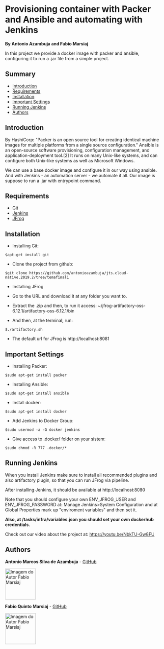 # Provisioning container with Packer and Ansible and automating with Jenkins
**By Antonio Azambuja and Fabio Marsiaj**

In this project we provide a docker image with packer and ansible, configuring it to run a .jar file from a
simple project.

## Summary

  - [Introduction](#introduction)
  - [Requirements](#requirements)
  - [Installation](#installation)
  - [Important Settings](#important-settings)
  - [Running Jenkins](#running-jenkins)
  - [Authors](#authors)
  
  ## Introduction
  
   By HashiCorp: 
   "Packer is an open source tool for creating identical machine images for multiple platforms from a single source configuration."
   Ansible is an open-source software provisioning, configuration management, and application-deployment tool.[2] It runs on many Unix-like systems, and can configure both Unix-like systems as well as Microsoft Windows.
   
   We can use a base docker image and configure it in our way using ansible. And with 
   Jenkins - an automation server - we automate it all.
   Our image is suppose to run a .jar with entrypoint command.

  ## Requirements
  
  - [Git](https://git-scm.com/)
  - [Jenkins](https://jenkins.io/)
  - [JFrog](https://jfrog.com/open-source/)
  
  ## Installation
  
 - Installing Git:
```
$apt-get install git
```
  
  - Clone the project from github:
```
$git clone https://github.com/antonioazambuja/jts.cloud-native.2019.2/tree/temafinal1
```

 - Installing JFrog

 - Go to the URL and download it at any folder you want to.
 - Extract the .zip and then, to run it access:
  ~/jfrog-artifactory-oss-6.12.1/artifactory-oss-6.12.1/bin
  
 - And then, at the terminal, run:
 ```
 $./artifactory.sh
 ```

 - The default url for JFrog is http://localhost:8081

  ## Important Settings
  
  - Installing Packer:
```
$sudo apt-get install packer
```

  - Installing Ansible:
```
$sudo apt-get install ansible
```

  - Install docker:
```
$sudo apt-get install docker
```

  - Add Jenkins to Docker Group:
```
$sudo usermod -a -G docker jenkins
```

  - Give access to .docker/ folder on your sistem:
```
$sudo chmod -R 777 .docker/*
```
  
  ## Running Jenkins
    
   When you install Jenkins make sure to install all recommended plugins and also
   artifactory plugin, so that you can run JFrog via pipeline. 
  
   After installing Jenkins, it should be available at http://localhost:8080
   
   Note that you should configure your own ENV_JFROG_USER and ENV_JFROG_PASSWORD
   at: Manage Jenkins>System Configuration
   and at Global Properties mark up "enviroment variables" and then set it.
   
   **Also, at /tasks/infra/variables.json you should set your own dockerhub credentials.**
  
   Check out our video about the project at:
   https://youtu.be/NbkTU-Gw8FU
  
   ## Authors
   
   
   **Antonio Marcos Silva de Azambuja** -  [GitHub](https://github.com/antonioazambuja)
   
   <a href="https://github.com/fabioqmarsiaj">
        <img 
        alt="Imagem do Autor Fabio Marsiaj" src="https://avatars3.githubusercontent.com/u/45765571?s=460&v=4
" width="100">
   </a>
   
   **Fabio Quinto Marsiaj** -  [GitHub](https://github.com/fabioqmarsiaj)
   
   <a href="https://github.com/fabioqmarsiaj">
        <img 
        alt="Imagem do Autor Fabio Marsiaj" src="https://avatars0.githubusercontent.com/u/34289167?s=460&v=4" width="100">
  </a>
  
